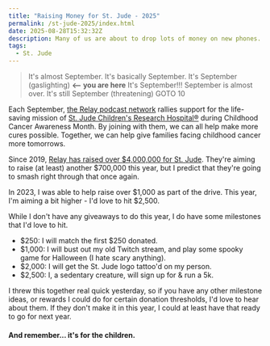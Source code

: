 ```yaml
---
title: "Raising Money for St. Jude - 2025"
permalink: /st-jude-2025/index.html
date: 2025-08-28T15:32:32Z
description: Many of us are about to drop lots of money on new phones. The least we could do is help out the children too, right? (... right???)
tags: 
  - St. Jude
---
```


> It's almost September.
> It's basically September.
> It's September (gaslighting) **<-- you are here**
> It's September!!!
> September is almost over.
> It's still September (threatening)
> GOTO 10

Each September, [the Relay podcast network](https://www.relay.fm) rallies support for the life-saving mission of [St. Jude Children's Research Hospital®](https://www.stjude.org) during Childhood Cancer Awareness Month. By joining with them, we can all help make more cures possible. Together, we can help give families facing childhood cancer more tomorrows.

Since 2019, [Relay has raised over $4,000,000 for St. Jude](https://relay.experience.stjude.org/#). They're aiming to raise (at least) another $700,000 this year, but I predict that they're going to smash right through that once again.

In 2023, I was able to help raise over $1,000 as part of the drive. This year, I'm aiming a bit higher - I'd love to hit $2,500.

While I don't have any giveaways to do this year, I do have some milestones that I'd love to hit.

- $250: I will match the first $250 donated.
- $1,000: I will bust out my old Twitch stream, and play some spooky game for Halloween (I hate scary anything).
- $2,000: I will get the St. Jude logo tattoo'd on my person.
- $2,500: I, a sedentary creature, will sign up for & run a 5k.

I threw this together real quick yesterday, so if you have any other milestone ideas, or rewards I could do for certain donation thresholds, I'd love to hear about them. If they don't make it in this year, I could at least have that ready to go for next year.

#### And remember... it's for the children.
